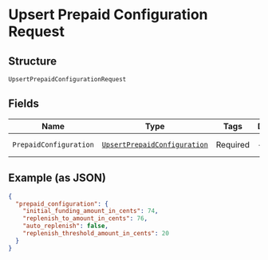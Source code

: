 
# Upsert Prepaid Configuration Request

## Structure

`UpsertPrepaidConfigurationRequest`

## Fields

| Name | Type | Tags | Description | Getter | Setter |
|  --- | --- | --- | --- | --- | --- |
| `PrepaidConfiguration` | [`UpsertPrepaidConfiguration`](../../doc/models/upsert-prepaid-configuration.md) | Required | - | UpsertPrepaidConfiguration getPrepaidConfiguration() | setPrepaidConfiguration(UpsertPrepaidConfiguration prepaidConfiguration) |

## Example (as JSON)

```json
{
  "prepaid_configuration": {
    "initial_funding_amount_in_cents": 74,
    "replenish_to_amount_in_cents": 76,
    "auto_replenish": false,
    "replenish_threshold_amount_in_cents": 20
  }
}
```

